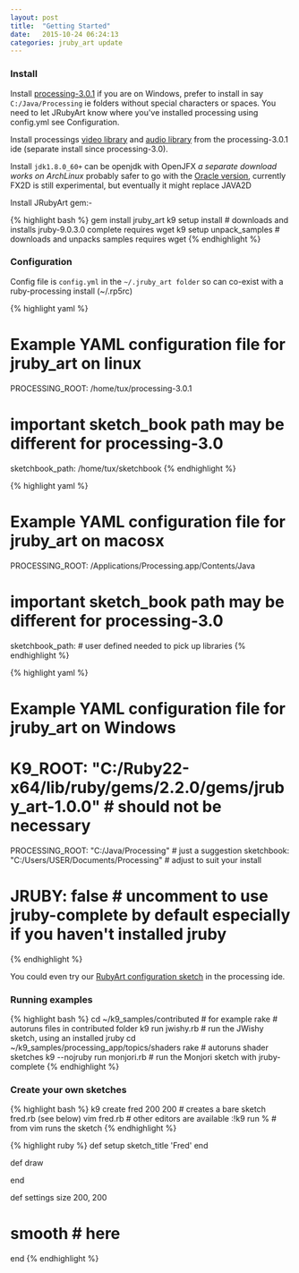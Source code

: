 ```yaml
---
layout: post
title:  "Getting Started"
date:   2015-10-24 06:24:13
categories: jruby_art update
---
```

### Install

Install [processing-3.0.1][processing] if you are on Windows, prefer to install in say `C:/Java/Processing` ie folders without special characters or spaces. You need to let JRubyArt know where you've installed processing using config.yml see Configuration. 

Install processings [video library][video] and [audio library][audio] from the processing-3.0.1 ide (separate install since processing-3.0).

Install `jdk1.8.0_60+` can be openjdk with OpenJFX _a separate download works on ArchLinux_ probably safer to go with the [Oracle version][jdk], currently FX2D is still experimental, but eventually it might replace JAVA2D

Install JRubyArt gem:-

{% highlight bash %}
gem install jruby_art
k9 setup install # downloads and installs jruby-9.0.3.0 complete requires wget
k9 setup unpack_samples # downloads and unpacks samples requires wget
{% endhighlight %}

### Configuration

Config file is `config.yml` in the `~/.jruby_art folder` so can co-exist with a ruby-processing install (~/.rp5rc)

{% highlight yaml %}
# Example YAML configuration file for jruby_art on linux
PROCESSING_ROOT: /home/tux/processing-3.0.1
# important sketch_book path may be different for processing-3.0
sketchbook_path: /home/tux/sketchbook 
{% endhighlight %}

{% highlight yaml %}
# Example YAML configuration file for jruby_art on macosx
PROCESSING_ROOT: /Applications/Processing.app/Contents/Java
# important sketch_book path may be different for processing-3.0
sketchbook_path: # user defined needed to pick up libraries
{% endhighlight %}

{% highlight yaml %}
# Example YAML configuration file for jruby_art on Windows
# K9_ROOT: "C:/Ruby22-x64/lib/ruby/gems/2.2.0/gems/jruby_art-1.0.0" # should not be necessary
PROCESSING_ROOT: "C:/Java/Processing" # just a suggestion
sketchbook: "C:/Users/USER/Documents/Processing" # adjust to suit your install
# JRUBY: false # uncomment to use jruby-complete by default especially if you haven't installed jruby
{% endhighlight %}

You could even try our [RubyArt configuration sketch][config] in the processing ide.

### Running examples

{% highlight bash %}
cd ~/k9_samples/contributed # for example
rake # autoruns files in contributed folder
k9 run jwishy.rb # run the JWishy sketch, using an installed jruby
cd ~/k9_samples/processing_app/topics/shaders
rake # autoruns shader sketches
k9 --nojruby run monjori.rb # run the Monjori sketch with jruby-complete
{% endhighlight %}

### Create your own sketches

{% highlight bash %}
k9 create fred 200 200 # creates a bare sketch fred.rb (see below)
vim fred.rb # other editors are available
:!k9 run % # from vim runs the sketch 
{% endhighlight %}

{% highlight ruby %}
def setup
  sketch_title 'Fred'
end

def draw

end

def settings
  size 200, 200
  # smooth # here
end
{% endhighlight %}

[processing]:https://www.processing.org/tutorials/gettingstarted/
[video]:https://www.processing.org/reference/libraries/video/
[audio]:https://processing.org/reference/libraries/sound/
[jdk]:http://www.oracle.com/technetwork/java/javase/downloads/jdk8-downloads-2133151.html
[config]:https://github.com/ruby-processing/Example-Sketches/blob/master/samples/JRubyArt/JRubyArt.pde
